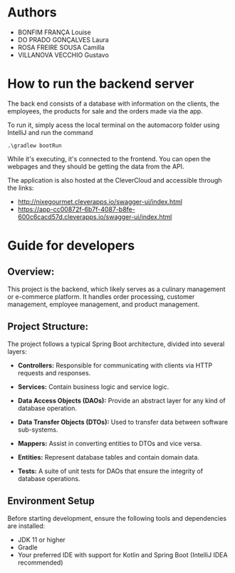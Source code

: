 # Authors
- BONFIM FRANÇA Louise
- DO PRADO GONÇALVES Laura
- ROSA FREIRE SOUSA Camilla
- VILLANOVA VECCHIO Gustavo

# How to run the backend server
The back end consists of a database with information on the clients, the employees, the products for sale and the orders made via the app.

To run it, simply acess the local terminal on the automacorp folder using IntelliJ and run the command

    .\gradlew bootRun

While it's executing, it's connected to the frontend. You can open the webpages and they should be getting the data from the API.

The application is also hosted at the CleverCloud and accessible through the links:
- http://nixegourmet.cleverapps.io/swagger-ui/index.html
- https://app-cc00872f-6b7f-4087-b8fe-600c6cacd57d.cleverapps.io/swagger-ui/index.html

# Guide for developers

## **Overview**:

This project is the backend, which likely serves as a culinary management or e-commerce platform. It handles order processing, customer management, employee management, and product management.

## **Project Structure**:


The project follows a typical Spring Boot architecture, divided into several layers:

- **Controllers:** Responsible for communicating with clients via HTTP requests and responses.

- **Services:** Contain business logic and service logic.

- **Data Access Objects (DAOs):** Provide an abstract layer for any kind of database operation.

- **Data Transfer Objects (DTOs):** Used to transfer data between software sub-systems.

- **Mappers:** Assist in converting entities to DTOs and vice versa.

- **Entities:** Represent database tables and contain domain data.

- **Tests:** A suite of unit tests for DAOs that ensure the integrity of database operations.

## **Environment Setup**

Before starting development, ensure the following tools and dependencies are installed:

* JDK 11 or higher
* Gradle
* Your preferred IDE with support for Kotlin and Spring Boot (IntelliJ IDEA recommended)
